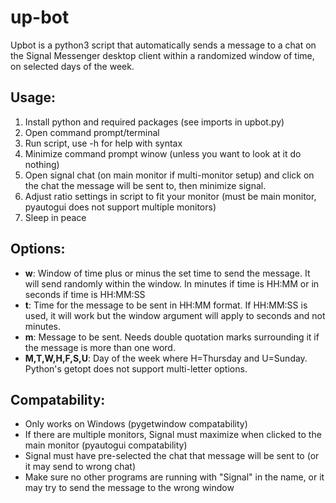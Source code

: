 # up-bot

Upbot is a python3 script that automatically sends a message to a chat on the Signal Messenger desktop client within a randomized window of time, on selected days of the week.


## Usage:
1. Install python and required packages (see imports in upbot.py)
2. Open command prompt/terminal
3. Run script, use -h for help with syntax
4. Minimize command prompt winow (unless you want to look at it do nothing)
5. Open signal chat (on main monitor if multi-monitor setup) and click on the chat the message will be sent to, then minimize signal.
6. Adjust ratio settings in script to fit your monitor (must be main monitor, pyautogui does not support multiple monitors)
7. Sleep in peace

## Options:
- **w**:   Window of time plus or minus the set time to send the message. It will send randomly within the window. In minutes if time is HH:MM or in seconds if time is HH:MM:SS
- **t**:      Time for the message to be sent in HH:MM format. If HH:MM:SS is used, it will work but the window argument will apply to seconds and not minutes.
- **m**:      Message to be sent. Needs double quotation marks surrounding it if the message is more than one word.
- **M,T,W,H,F,S,U**:     Day of the week where H=Thursday and U=Sunday. Python's getopt does not support multi-letter options.

## Compatability:
 - Only works on Windows (pygetwindow compatability)
 - If there are multiple monitors, Signal must maximize when clicked to the main monitor (pyautogui compatability)
 - Signal must have pre-selected the chat that message will be sent to (or it may send to wrong chat)
 - Make sure no other programs are running with "Signal" in the name, or it may try to send the message to the wrong window

